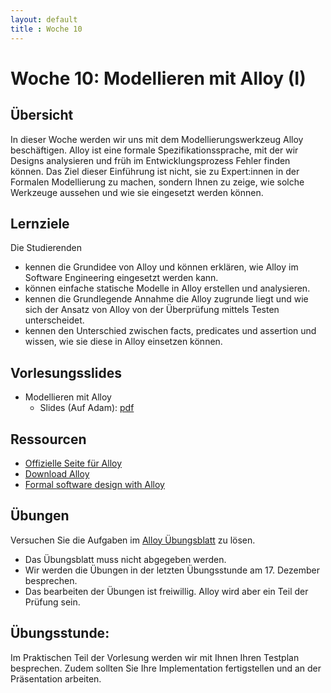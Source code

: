 ```yaml
---
layout: default
title : Woche 10
---
```


# Woche 10: Modellieren mit Alloy (I)

## Übersicht

In dieser Woche werden wir uns mit dem Modellierungswerkzeug Alloy beschäftigen. Alloy ist eine formale Spezifikationssprache, mit der wir Designs analysieren und früh im Entwicklungsprozess Fehler finden können. 
Das Ziel dieser Einführung ist nicht, sie zu Expert:innen in der Formalen Modellierung zu machen, sondern Ihnen zu zeige, wie solche Werkzeuge aussehen und wie sie eingesetzt werden können.

## Lernziele 

Die Studierenden

- kennen die Grundidee von Alloy und können erklären, wie Alloy im Software Engineering eingesetzt werden kann.
- können einfache statische Modelle in Alloy erstellen und analysieren.
- kennen die Grundlegende Annahme die Alloy zugrunde liegt und wie sich der Ansatz von Alloy von der Überprüfung mittels Testen unterscheidet.
- kennen den Unterschied zwischen facts, predicates und assertion und wissen, wie sie diese in Alloy einsetzen können.



## Vorlesungsslides


* Modellieren mit Alloy
    * Slides (Auf Adam): [pdf](https://adam.unibas.ch/goto_adam_file_1932030_download.html) 

## Ressourcen

- [Offizielle Seite für Alloy](http://alloytools.org/)
- [Download Alloy](http://alloytools.org/download.html)
- [Formal software design with Alloy](https://haslab.github.io/formal-software-design/index.html)


## Übungen

Versuchen Sie die Aufgaben im [Alloy Übungsblatt](exercises/alloy-static) zu lösen. 

- Das Übungsblatt muss nicht abgegeben werden. 
- Wir werden die Übungen in der letzten Übungsstunde am 17. Dezember besprechen.
- Das bearbeiten der Übungen ist freiwillig. Alloy wird aber ein Teil der Prüfung sein.

## Übungsstunde:

Im Praktischen Teil der Vorlesung werden wir mit Ihnen Ihren Testplan besprechen. Zudem sollten Sie Ihre Implementation fertigstellen und an der Präsentation arbeiten.